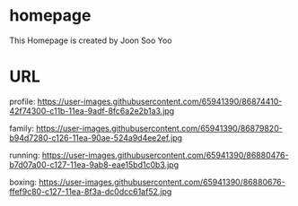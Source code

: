 # homepage
This Homepage is created by Joon Soo Yoo 
# URL
profile: https://user-images.githubusercontent.com/65941390/86874410-42f74300-c11b-11ea-9adf-8fc6a2e2b1a3.jpg

family: https://user-images.githubusercontent.com/65941390/86879820-b94d7280-c126-11ea-90ae-524a9d4ee2ef.jpg

running: https://user-images.githubusercontent.com/65941390/86880476-b7d07a00-c127-11ea-9ab8-eae15bd1c0b3.jpg

boxing: https://user-images.githubusercontent.com/65941390/86880676-ffef9c80-c127-11ea-8f3a-dc0dcc61af52.jpg
